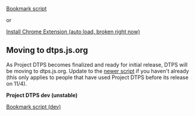 [Bookmark script](https://dtps.js.org/bookmark.txt)

or

[Install Chrome Extension (auto load, broken right now)](https://chrome.google.com/webstore/detail/project-dtps/pakgdifknldaiglefmpkkgfjndemfapo)

## Moving to dtps.js.org
As Project DTPS becomes finalized and ready for initial release, DTPS will be moving to dtps.js.org. Update to the [newer script](https://dtps.js.org/bookmark.txt) if you haven't already (this only applies to people that have used Project DTPS before its release on 11/4).


**Project DTPS dev (unstable)**

[Bookmark script (dev)](https://dtps.js.org/devbookmark.txt)
